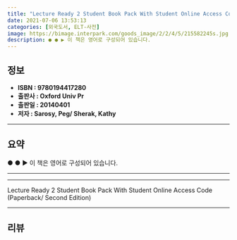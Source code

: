 ```yaml
---
title: "Lecture Ready 2 Student Book Pack With Student Online Access Code (Paperback/ Second Edition)"
date: 2021-07-06 13:53:13
categories: [외국도서, ELT-사전]
image: https://bimage.interpark.com/goods_image/2/2/4/5/215582245s.jpg
description: ● ● ▶ 이 책은 영어로 구성되어 있습니다.
---
```


## **정보**

- **ISBN : 9780194417280**
- **출판사 : Oxford Univ Pr**
- **출판일 : 20140401**
- **저자 : Sarosy, Peg/ Sherak, Kathy**

------



## **요약**

●  ●  ▶ 이 책은 영어로 구성되어 있습니다.

------



------


Lecture Ready 2 Student Book Pack With Student Online Access Code (Paperback/ Second Edition) 

------


## **리뷰** 

